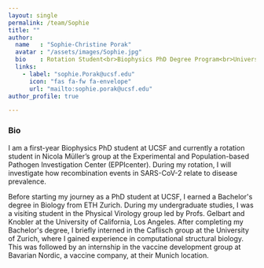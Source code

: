 ```yaml
---
layout: single
permalink: /team/Sophie
title: ""
author:
  name   : "Sophie-Christine Porak"
  avatar : "/assets/images/Sophie.jpg"
  bio    : Rotation Student<br>Biophysics PhD Degree Program<br>University of California San Francisco
  links:
    - label: "sophie.Porak@ucsf.edu"
      icon: "fas fa-fw fa-envelope"
      url: "mailto:sophie.porak@ucsf.edu"
author_profile: true

---
```


<h3>Bio</h3>

I am a first-year Biophysics PhD student at UCSF and currently a rotation student in Nicola Müller’s group at the Experimental and Population-based Pathogen Investigation Center (EPPIcenter). During my rotation, I will investigate how recombination events in SARS-CoV-2 relate to disease prevalence.

Before starting my journey as a PhD student at UCSF, I earned a Bachelor's degree in Biology from ETH Zurich. During my undergraduate studies, I was a visiting student in the Physical Virology group led by Profs. Gelbart and Knobler at the University of California, Los Angeles. After completing my Bachelor's degree, I briefly interned in the Caflisch group at the University of Zurich, where I gained experience in computational structural biology. This was followed by an internship in the vaccine development group at Bavarian Nordic, a vaccine company, at their Munich location.




